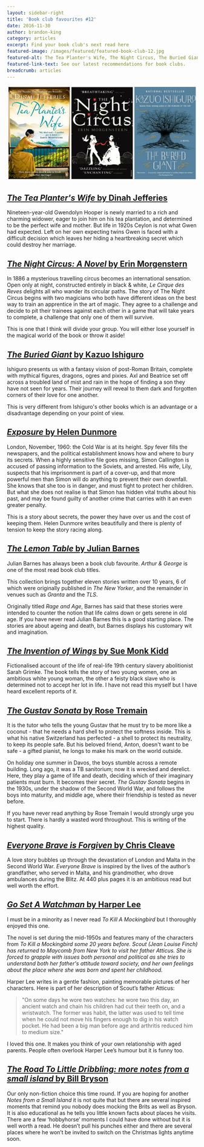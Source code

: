 ```yaml
---
layout: sidebar-right
title: 'Book club favourites #12'
date: 2016-11-30
author: brandon-king
category: articles
excerpt: Find your book club's next read here
featured-image: /images/featured/featured-book-club-12.jpg
featured-alt: The Tea Planter's Wife, The Night Circus, The Buried Giant
featured-link-text: See our latest recommendations for book clubs.
breadcrumb: articles
---
```


![The Tea Planter's Wife, The Night Circus, The Buried Giant](/images/featured/featured-book-club-12.jpg)

## [<cite>The Tea Planter's Wife</cite> by Dinah Jefferies](https://suffolk.spydus.co.uk/cgi-bin/spydus.exe/ENQ/OPAC/BIBENQ?BRN=1747725)

Nineteen-year-old Gwendolyn Hooper is newly married to a rich and charming widower, eager to join him on his tea plantation, and determined to be the perfect wife and mother. But life in 1920s Ceylon is not what Gwen had expected. Left on her own expecting twins Gwen is faced with a difficult decision which leaves her hiding a heartbreaking secret which could destroy her marriage.

## [<cite>The Night Circus: A Novel</cite> by Erin Morgenstern](https://suffolk.spydus.co.uk/cgi-bin/spydus.exe/ENQ/OPAC/BIBENQ?BRN=246688)

In 1886 a mysterious travelling circus becomes an international sensation. Open only at night, constructed entirely in black & white, *Le Cirque des Reves* delights all who wander its circular paths. The story of The Night Circus begins with two magicians who both have different ideas on the best way to train an apprentice in the art of magic. They agree to a challenge and decide to pit their trainees against each other in a game that will take years to complete, a challenge that only one of them will survive.

This is one that I think will divide your group. You will either lose yourself in the magical world of the book or throw it aside!

## [<cite>The Buried Giant</cite> by Kazuo Ishiguro](https://suffolk.spydus.co.uk/cgi-bin/spydus.exe/ENQ/OPAC/BIBENQ?BRN=1896296)

Ishiguro presents us with a fantasy vision of post-Roman Britain, complete with mythical figures, dragons, ogres and pixies. Axl and Beatrice set off across a troubled land of mist and rain in the hope of finding a son they have not seen for years. Their journey will reveal to them dark and forgotten corners of their love for one another.

This is very different from Ishiguro's other books which is an advantage or a disadvantage depending on your point of view.

## [<cite>Exposure</cite> by Helen Dunmore](https://suffolk.spydus.co.uk/cgi-bin/spydus.exe/ENQ/OPAC/BIBENQ?BRN=2014816)

London, November, 1960: the Cold War is at its height. Spy fever fills the newspapers, and the political establishment knows how and where to bury its secrets. When a highly sensitive file goes missing, Simon Callington is accused of passing information to the Soviets, and arrested. His wife, Lily, suspects that his imprisonment is part of a cover-up, and that more powerful men than Simon will do anything to prevent their own downfall. She knows that she too is in danger, and must fight to protect her children. But what she does not realise is that Simon has hidden vital truths about his past, and may be found guilty of another crime that carries with it an even greater penalty.

This is a story about secrets, the power they have over us and the cost of keeping them. Helen Dunmore writes beautifully and there is plenty of tension to keep the story racing along.

## [<cite>The Lemon Table</cite> by Julian Barnes](https://suffolk.spydus.co.uk/cgi-bin/spydus.exe/ENQ/OPAC/BIBENQ?BRN=246707)

Julian Barnes has always been a book club favourite. <cite>Arthur & George</cite> is one of the most read book club titles.

This collection brings together eleven stories written over 10 years, 6 of which were originally published in <cite>The New Yorker</cite>, and the remainder in venues such as <cite>Granta</cite> and the <cite>TLS</cite>.

Originally titled <cite>Rage and Age</cite>, Barnes has said that these stories were intended to counter the notion that life calms down or gets serene in old age. If you have never read Julian Barnes this is a good starting place. The stories are about ageing and death, but Barnes displays his customary wit and imagination.

## [<cite>The Invention of Wings</cite> by Sue Monk Kidd](https://suffolk.spydus.co.uk/cgi-bin/spydus.exe/ENQ/OPAC/BIBENQ?BRN=1641908)

Fictionalised account of the life of real-life 19th century slavery abolitionist Sarah Grimke. The book tells the story of two young women, one an ambitious white young woman, the other a feisty black slave who is determined not to accept her lot in life. I have not read this myself but I have heard excellent reports of it.

## [<cite>The Gustav Sonata</cite> by Rose Tremain](https://suffolk.spydus.co.uk/cgi-bin/spydus.exe/ENQ/OPAC/BIBENQ?BRN=1961347)

It is the tutor who tells the young Gustav that he must try to be more like a coconut - that he needs a hard shell to protect the softness inside. This is what his native Switzerland has perfected - a shell to protect its neutrality, to keep its people safe. But his beloved friend, Anton, doesn't want to be safe - a gifted pianist, he longs to make his mark on the world outside.

On holiday one summer in Davos, the boys stumble across a remote building. Long ago, it was a TB sanitorium; now it is wrecked and derelict. Here, they play a game of life and death, deciding which of their imaginary patients must burn. It becomes their secret. <cite>The Gustav Sonata</cite> begins in the 1930s, under the shadow of the Second World War, and follows the boys into maturity, and middle age, where their friendship is tested as never before.

If you have never read anything by Rose Tremain I would strongly urge you to start. There is hardly a wasted word throughout. This is writing of the highest quality.

## [<cite>Everyone Brave is Forgiven</cite> by Chris Cleave](https://suffolk.spydus.co.uk/cgi-bin/spydus.exe/ENQ/OPAC/BIBENQ?BRN=1938094)

A love story bubbles up through the devastation of London and Malta in the Second World War. <cite>Everyone Brave</cite> is inspired by the lives of the author’s grandfather, who served in Malta, and his grandmother, who drove ambulances during the Blitz. At 440 plus pages it is an ambitious read but well worth the effort.

## [<cite>Go Set A Watchman</cite> by Harper Lee](https://suffolk.spydus.co.uk/cgi-bin/spydus.exe/ENQ/OPAC/BIBENQ?BRN=1763072)

I must be in a minority as I never read <cite>To Kill A Mockingbird</cite> but I thoroughly enjoyed this one.

The novel is set during the mid-1950s and features many of the characters from <cite>To Kill a Mockingbird<cite> some 20 years before. Scout (Jean Louise Finch) has returned to Maycomb from New York to visit her father Atticus. She is forced to grapple with issues both personal and political as she tries to understand both her father's attitude toward society, and her own feelings about the place where she was born and spent her childhood.

Harper Lee writes in a gentle fashion, painting memorable pictures of her characters. Here is part of her description of Scout’s father Atticus:

> "On some days he wore two watches: he wore two this day, an ancient watch and chain his children had cut their teeth on, and a wristwatch. The former was habit, the latter was used to tell time when he could not move his fingers enough to dig in his watch pocket. He had been a big man before age and arthritis reduced him to medium size."

I loved this one. It makes you think of your own relationship with aged parents. People often overlook Harper Lee’s humour but it is funny too.

## [<cite>The Road To Little Dribbling: more notes from a small island</cite> by Bill Bryson](https://suffolk.spydus.co.uk/cgi-bin/spydus.exe/ENQ/OPAC/BIBENQ?BRN=1832551)

Our only non-fiction choice this time round. If you are hoping for another <cite>Notes from a Small Island</cite> it is not quite that but there are several inspired moments that remind you nobody does mocking the Brits as well as Bryson. It is also educational as he tells you little known facts about places he visits. There are a few ‘hobbyhorse’ moments I could have done without but it is well worth a read. He doesn’t pull his punches either and there are several places where he won’t be invited to switch on the Christmas lights anytime soon.
